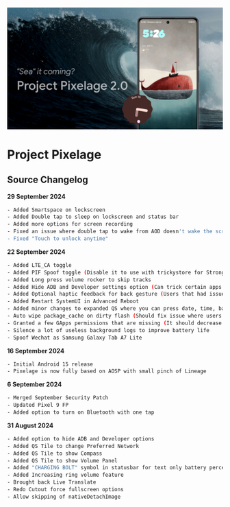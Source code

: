 <p align="center">
<img src="https://github.com/ProjectPixelage/pixelage_changelog/raw/15/pixelage_a15.png" >
</p>





# Project Pixelage #


## **Source Changelog** ##

**29 September 2024**

```bash
- Added Smartspace on lockscreen
- Added Double tap to sleep on lockscreen and status bar
- Added more options for screen recording
- Fixed an issue where double tap to wake from AOD doesn't wake the screen
- Fixed "Touch to unlock anytime"

```

**22 September 2024**

```bash
- Added LTE_CA toggle
- Added PIF Spoof toggle (Disable it to use with trickystore for Strong Integrity)
- Added Long press volume rocker to skip tracks
- Added Hide ADB and Developer settings option (Can trick certain apps that detects developer options)
- Added Optional haptic feedback for back gesture (Users that had issue with haptics with back gesture can enable this option)
- Added Restart SystemUI in Advanced Reboot
- Added minor changes to expanded QS where you can press date, time, battery, carrier text will opens up the respectively section
- Auto wipe package_cache on dirty flash (Should fix issue where users might faced weird setting overlapping texts after they done dirty flash)
- Granted a few GApps permissions that are missing (It should decrease amount of apps screaming in background about missing permissions)
- Silence a lot of useless background logs to improve battery life
- Spoof Wechat as Samsung Galaxy Tab A7 Lite
```

**16 September 2024**

```bash
- Initial Android 15 release
- Pixelage is now fully based on AOSP with small pinch of Lineage
```

**6 September 2024**

```bash
- Merged September Security Patch
- Updated Pixel 9 FP
- Added option to turn on Bluetooth with one tap
```

**31 August 2024**

```bash
- Added option to hide ADB and Developer options
- Added QS Tile to change Preferred Network
- Added QS Tile to show Compass
- Added QS Tile to show Volume Panel
- Added "CHARGING BOLT" symbol in statusbar for text only battery percentage while charging
- Added Increasing ring volume feature
- Brought back Live Translate
- Redo Cutout force fullscreen options
- Allow skipping of nativeDetachImage
```

